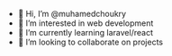- 👋 Hi, I’m @muhamedchoukry
- 👀 I’m interested in web development
- 🌱 I’m currently learning laravel/react
- 💞️ I’m looking to collaborate on projects

<!---
muhamedchoukry/muhamedchoukry is a ✨ special ✨ repository because its `README.md` (this file) appears on your GitHub profile.
You can click the Preview link to take a look at your changes.
--->
